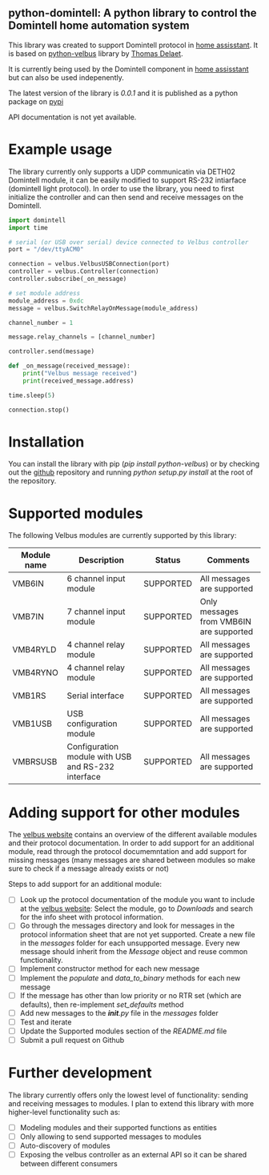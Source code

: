 ## python-domintell: A python library to control the Domintell home automation system

This library was created to support Domintell protocol in [home assisstant](http://home-assistant.io). It is based on [python-velbus](https://github.com/thomasdelaet/python-velbus) library by [Thomas Delaet](https://github.com/thomasdelaet).

It is currently being used by the Domintell component in [home assisstant](http://home-assistant.io) but can also be used indepenently.

The latest version of the library is *0.0.1* and it is published as a python package on [pypi](https://pypi.python.org/pypi/python-domintell)

API documentation is not yet available.

# Example usage

The library currently only supports a UDP communicatin via DETH02 Domintell module, it can be easily modified to support RS-232 intiarface (domintell light protocol). In order to use the library, you need to first initialize the controller and can then send and receive messages on the Domintell.

```python
import domintell
import time

# serial (or USB over serial) device connected to Velbus controller
port = "/dev/ttyACM0"

connection = velbus.VelbusUSBConnection(port)
controller = velbus.Controller(connection)
controller.subscribe(_on_message)

# set module address
module_address = 0xdc
message = velbus.SwitchRelayOnMessage(module_address)

channel_number = 1

message.relay_channels = [channel_number]

controller.send(message)

def _on_message(received_message):
    print("Velbus message received")
    print(received_message.address)

time.sleep(5)

connection.stop()
```

# Installation

You can install the library with pip (*pip install python-velbus*) or by checking out the [github](https://github.com/thomasdelaet/python-velbus) repository and running *python setup.py install* at the root of the repository.

# Supported modules

The following Velbus modules are currently supported by this library:

| Module name | Description | Status | Comments |
| ----------- | ----------- | ------ | -------- |
| VMB6IN | 6 channel input module | SUPPORTED | All messages are supported |
| VMB7IN | 7 channel input module | SUPPORTED | Only messages from VMB6IN are supported |
| VMB4RYLD | 4 channel relay module | SUPPORTED | All messages are supported |
| VMB4RYNO | 4 channel relay module | SUPPORTED | All messages are supported |
| VMB1RS | Serial interface | SUPPORTED | All messages are supported |
| VMB1USB | USB configuration module | SUPPORTED | All messages are supported |
| VMBRSUSB | Configuration module with USB and RS-232 interface | SUPPORTED | All messages are supported |

# Adding support for other modules

The [velbus website](http://www.velbus.eu) contains an overview of the different available modules and their protocol documentation. In order to add support for an additional module, read through the protocol documemntation and add support for missing messages (many messages are shared between modules so make sure to check if a message already exists or not)

Steps to add support for an additional module:

- [ ] Look up the protocol documentation of the module you want to include at the [velbus website](https://www.velbus.eu/products/): Select the module, go to *Downloads* and search for the info sheet with protocol information.
- [ ] Go through the messages directory and look for messages in the protocol information sheet that are not yet supported. Create a new file in the *messages* folder for each unsupported message. Every new message should inherit from the *Message* object and reuse common functionality.
- [ ] Implement constructor method for each new message
- [ ] Implement the *populate* and *data_to_binary* methods for each new message
- [ ] If the message has other than low priority or no RTR set (which are defaults), then re-implement *set_defaults* method
- [ ] Add new messages to the *__init__.py* file in the *messages* folder
- [ ] Test and iterate
- [ ] Update the Supported modules section of the *README.md* file
- [ ] Submit a pull request on Github

# Further development

The library currently offers only the lowest level of functionality: sending and receiving messages to modules. I plan to extend this library with more higher-level functionality such as:

- [ ] Modeling modules and their supported functions as entities
- [ ] Only allowing to send supported messages to modules
- [ ] Auto-discovery of modules
- [ ] Exposing the velbus controller as an external API so it can be shared between different consumers